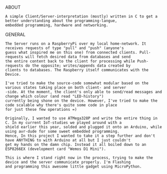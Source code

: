 ABOUT

	A simple Client/Server-interpretation (mostly) written in C to get a better understanding about the programming-langue,
	embedded programming, hardware and networking.

GENERAL

	The Server runs on a RaspberryPi over my local home-network. It receives requests of type "pull" and "push" (anyone's
	guess what inspired me on this one) from connected clients. Pull-requests will fetch desired data from databases and send
	the entire content back to the client for processing while Push-requests do the opposite; writes/appends data created by
	clients to databases. The Raspberry itself communicates with the Device.

	I've tried to make the source-code somewhat modular based on the various states taking place on both client- and server
	-side. At the moment, the client's only able to send/read messages and change which colour (and read "LED-history")
	currently being shone on the device. However, I've tried to make the code scalable why there's quite some code in place
	for just these few operations =)

	Originally, I wanted to use ATMega328P and write the entire thing in C. In my current IoT-studies we played around with a
	shield earlier this year, solded and plugged it onto an Arduino, while using avr-dude for some sweet embedded programming.
	Hence, In this project I wanted to take it a step further and don't have ANYTHING to with Arduino at all but I just couldn't
    get my hands on the damn chip. Instead it all boiled down to an ESP8266EX (development card "Wemos D1 Mini").

	This is where I stand right now in the process, trying to make the device and the server communicate properly. I'm Flashing
    and programming this awesome little gadget using MicroPython.
